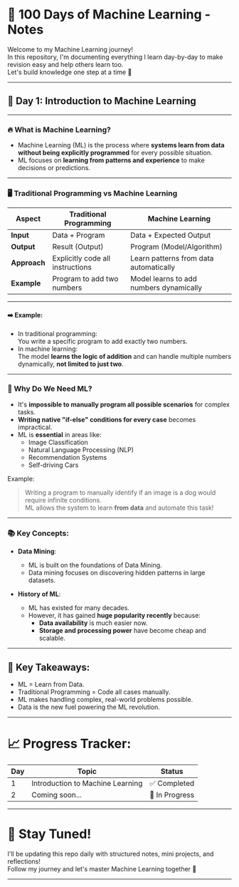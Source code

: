 # 🧠 100 Days of Machine Learning - Notes

Welcome to my Machine Learning journey!  
In this repository, I'm documenting everything I learn day-by-day to make revision easy and help others learn too.  
Let's build knowledge one step at a time 🚀

---

## 📅 Day 1: Introduction to Machine Learning

---

### 🔥 What is Machine Learning?

- Machine Learning (ML) is the process where **systems learn from data without being explicitly programmed** for every possible situation.
- ML focuses on **learning from patterns and experience** to make decisions or predictions.

---

### 🖥️ Traditional Programming vs Machine Learning

| Aspect                  | Traditional Programming               | Machine Learning                        |
|--------------------------|----------------------------------------|-----------------------------------------|
| **Input**                | Data + Program                        | Data + Expected Output                  |
| **Output**               | Result (Output)                       | Program (Model/Algorithm)               |
| **Approach**             | Explicitly code all instructions      | Learn patterns from data automatically  |
| **Example**              | Program to add two numbers            | Model learns to add numbers dynamically |

---

#### ➡️ Example:
- In traditional programming:  
  You write a specific program to add exactly two numbers.
- In machine learning:  
  The model **learns the logic of addition** and can handle multiple numbers dynamically, **not limited to just two**.

---

### 🛑 Why Do We Need ML?

- It's **impossible to manually program all possible scenarios** for complex tasks.
- **Writing native "if-else" conditions for every case** becomes impractical.
- ML is **essential** in areas like:
  - Image Classification
  - Natural Language Processing (NLP)
  - Recommendation Systems
  - Self-driving Cars

Example:
> Writing a program to manually identify if an image is a dog would require infinite conditions.  
> ML allows the system to learn **from data** and automate this task!

---

### 📚 Key Concepts:

- **Data Mining**:  
  - ML is built on the foundations of Data Mining.
  - Data mining focuses on discovering hidden patterns in large datasets.
  
- **History of ML**:
  - ML has existed for many decades.
  - However, it has gained **huge popularity recently** because:
    - **Data availability** is much easier now.
    - **Storage and processing power** have become cheap and scalable.
  
---

## 🧠 Key Takeaways:

- ML = Learn from Data.
- Traditional Programming = Code all cases manually.
- ML makes handling complex, real-world problems possible.
- Data is the new fuel powering the ML revolution.

---

# 📈 Progress Tracker:

| Day | Topic                        | Status |
|-----|------------------------------|--------|
| 1   | Introduction to Machine Learning | ✅ Completed |
| 2   | Coming soon...               | 🔄 In Progress |

---

# 🚀 Stay Tuned!
I'll be updating this repo daily with structured notes, mini projects, and reflections!  
Follow my journey and let's master Machine Learning together 🤝

---
